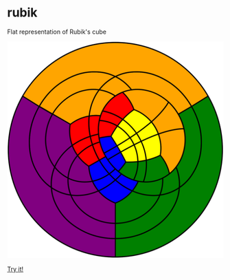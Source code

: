 # rubik
Flat representation of Rubik's cube

[![](public/testTurnBottom.svg)](http://yoff.github.io/rubik)

[Try it!](http://yoff.github.io/rubik)